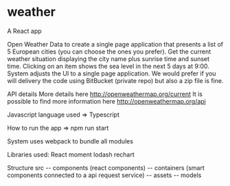 # weather
A React app


Open Weather Data to create a single page application that presents a list of 5 European
cities (you can choose the ones you prefer). Get the current weather situation
displaying the city name plus sunrise time and sunset time. Clicking on an item shows the sea level in
the next 5 days at 9:00. System adjusts the UI to a single page application. We would prefer if you will delivery the code using BitBucket
(private repo) but also a zip file is fine.

API details
More details here http://openweathermap.org/current
It is possible to find more information here http://openweathermap.org/api


Javascript language used => Typescript

How to run the app => npm run start

System uses webpack to bundle all modules

Libraries used:
React
moment
lodash
rechart

Structure
src -- components (react components)
	-- containers (smart components connected to a api request service)
	-- assets 
	-- models

